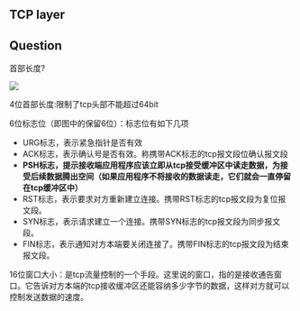 ## TCP layer

## Question 

首部长度?

![](https://img-blog.csdn.net/20181015142113271?watermark/2/text/aHR0cHM6Ly9ibG9nLmNzZG4ubmV0L3FxXzQxNzI3MjE4/font/5a6L5L2T/fontsize/400/fill/I0JBQkFCMA==/dissolve/70)

4位首部长度:限制了tcp头部不能超过64bit

6位标志位（即图中的保留6位）：标志位有如下几项

   + URG标志，表示紧急指针是否有效
   + ACK标志，表示确认号是否有效。称携带ACK标志的tcp报文段位确认报文段
   +  **PSH标志，提示接收端应用程序应该立即从tcp接受缓冲区中读走数据，为接受后续数据腾出空间（如果应用程序不将接收的数据读走，它们就会一直停留在tcp缓冲区中）**
   + RST标志，表示要求对方重新建立连接。携带RST标志的tcp报文段为复位报文段。
   + SYN标志，表示请求建立一个连接。携带SYN标志的tcp报文段为同步报文段。
   + FIN标志，表示通知对方本端要关闭连接了。携带FIN标志的tcp报文段为结束报文段。
  
16位窗口大小：是tcp流量控制的一个手段。这里说的窗口，指的是接收通告窗口。它告诉对方本端的tcp接收缓冲区还能容纳多少字节的数据，这样对方就可以控制发送数据的速度。


